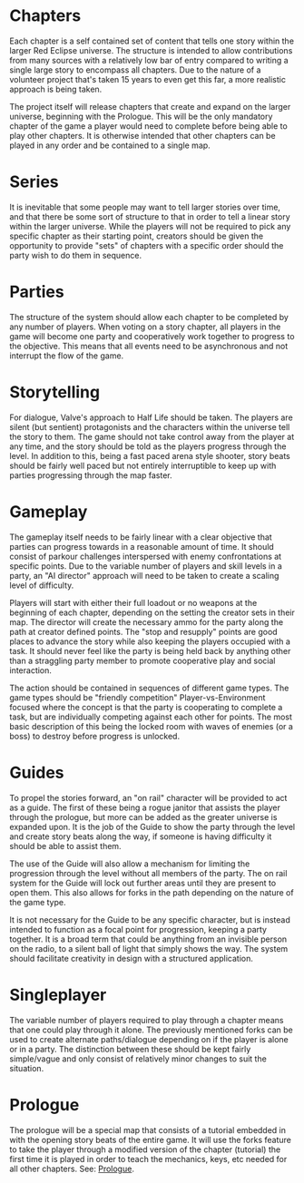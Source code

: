 # Chapters

Each chapter is a self contained set of content that tells one story within the larger Red Eclipse universe. The structure is intended to allow contributions from many sources with a relatively low bar of entry compared to writing a single large story to encompass all chapters. Due to the nature of a volunteer project that's taken 15 years to even get this far, a more realistic approach is being taken.

The project itself will release chapters that create and expand on the larger universe, beginning with the Prologue. This will be the only mandatory chapter of the game a player would need to complete before being able to play other chapters. It is otherwise intended that other chapters can be played in any order and be contained to a single map.

# Series

It is inevitable that some people may want to tell larger stories over time, and that there be some sort of structure to that in order to tell a linear story within the larger universe. While the players will not be required to pick any specific chapter as their starting point, creators should be given the opportunity to provide "sets" of chapters with a specific order should the party wish to do them in sequence.

# Parties

The structure of the system should allow each chapter to be completed by any number of players. When voting on a story chapter, all players in the game will become one party and cooperatively work together to progress to the objective. This means that all events need to be asynchronous and not interrupt the flow of the game.

# Storytelling

For dialogue, Valve's approach to Half Life should be taken. The players are silent (but sentient) protagonists and the characters within the universe tell the story to them. The game should not take control away from the player at any time, and the story should be told as the players progress through the level. In addition to this, being a fast paced arena style shooter, story beats should be fairly well paced but not entirely interruptible to keep up with parties progressing through the map faster.

# Gameplay

The gameplay itself needs to be fairly linear with a clear objective that parties can progress towards in a reasonable amount of time. It should consist of parkour challenges interspersed with enemy confrontations at specific points. Due to the variable number of players and skill levels in a party, an "AI director" approach will need to be taken to create a scaling level of difficulty.

Players will start with either their full loadout or no weapons at the beginning of each chapter, depending on the setting the creator sets in their map. The director will create the necessary ammo for the party along the path at creator defined points. The "stop and resupply" points are good places to advance the story while also keeping the players occupied with a task. It should never feel like the party is being held back by anything other than a straggling party member to promote cooperative play and social interaction.

The action should be contained in sequences of different game types. The game types should be "friendly competition" Player-vs-Environment focused where the concept is that the party is cooperating to complete a task, but are individually competing against each other for points. The most basic description of this being the locked room with waves of enemies (or a boss) to destroy before progress is unlocked.

# Guides

To propel the stories forward, an "on rail" character will be provided to act as a guide. The first of these being a rogue janitor that assists the player through the prologue, but more can be added as the greater universe is expanded upon. It is the job of the Guide to show the party through the level and create story beats along the way, if someone is having difficulty it should be able to assist them.

The use of the Guide will also allow a mechanism for limiting the progression through the level without all members of the party. The on rail system for the Guide will lock out further areas until they are present to open them. This also allows for forks in the path depending on the nature of the game type.

It is not necessary for the Guide to be any specific character, but is instead intended to function as a focal point for progression, keeping a party together. It is a broad term that could be anything from an invisible person on the radio, to a silent ball of light that simply shows the way. The system should facilitate creativity in design with a structured application.

# Singleplayer

The variable number of players required to play through a chapter means that one could play through it alone. The previously mentioned forks can be used to create alternate paths/dialogue depending on if the player is alone or in a party. The distinction between these should be kept fairly simple/vague and only consist of relatively minor changes to suit the situation.

# Prologue

The prologue will be a special map that consists of a tutorial embedded in with the opening story beats of the entire game. It will use the forks feature to take the player through a modified version of the chapter (tutorial) the first time it is played in order to teach the mechanics, keys, etc needed for all other chapters. See: [Prologue](Prologue.md).
